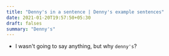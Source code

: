 ```yaml
---
title: "Denny's in a sentence | Denny's example sentences"
date: 2021-01-20T19:57:50+05:30
draft: falses
summary: "Denny's"
---
```

- I wasn't going to say anything, but why `denny's`?
                 
